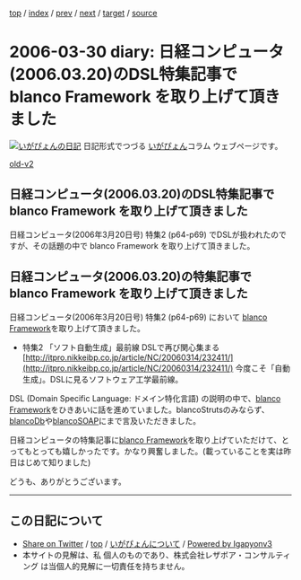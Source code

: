 [top](../index.html) 
 / [index](index.html) 
 / [prev](ig060329.html) 
 / [next](ig060331.html) 
 / [target](http://www.igapyon.jp/igapyon/diary/2006/ig060330.html) 
 / [source](https://github.com/igapyon/diary/blob/master/2006/ig060330.src.md) 

2006-03-30 diary: 日経コンピュータ(2006.03.20)のDSL特集記事で blanco Framework を取り上げて頂きました
=====================================================================================================
[![いがぴょんの日記](http://www.igapyon.jp/igapyon/diary/images/iga200306s.jpg "いがぴょん")](http://www.igapyon.jp/igapyon/diary/memo/memoigapyon.html) 日記形式でつづる [いがぴょん](http://www.igapyon.jp/igapyon/diary/memo/memoigapyon.html)コラム ウェブページです。

[old-v2](ig060330-orig.html)

## 日経コンピュータ(2006.03.20)のDSL特集記事で blanco Framework を取り上げて頂きました

日経コンピュータ(2006年3月20日号) 特集2 (p64-p69) でDSLが扱われたのですが、その話題の中で blanco Framework を取り上げて頂きました。


## 日経コンピュータ(2006.03.20)の特集記事で blanco Framework を取り上げて頂きました

日経コンピュータ(2006年3月20日号) 特集2 (p64-p69) において [blanco Framework](http://www.igapyon.jp/blanco/blanco.ja.html)を取り上げて頂きました。

* 特集2 「ソフト自動生成」最前線 DSLで再び関心集まる
  [http://itpro.nikkeibp.co.jp/article/NC/20060314/232411/](http://itpro.nikkeibp.co.jp/article/NC/20060314/232411/)
  今度こそ「自動生成」。DSLに見るソフトウェア工学最前線。

DSL (Domain Specific Language: ドメイン特化言語) の説明の中で、[blanco Framework](http://www.igapyon.jp/blanco/blanco.ja.html)をひきあいに話を進めていました。blancoStrutsのみならず、[blancoDb](http://www.igapyon.jp/blanco/blancodb.html)や[blancoSOAP](http://www.igapyon.jp/blanco/blancosoap.html)にまで言及いただきました。

日経コンピュータの特集記事に[blanco Framework](http://www.igapyon.jp/blanco/blanco.ja.html)を取り上げていただけて、とってもとっても嬉しかったです。かなり興奮しました。(載っていることを実は昨日はじめて知りました)

どうも、ありがとうございます。


----------------------------------------------------------------------------------------------------

## この日記について

* [Share on Twitter](https://twitter.com/intent/tweet?hashtags=igapyon%2Cdiary%2C%E3%81%84%E3%81%8C%E3%81%B4%E3%82%87%E3%82%93&text=%E6%97%A5%E7%B5%8C%E3%82%B3%E3%83%B3%E3%83%94%E3%83%A5%E3%83%BC%E3%82%BF%282006.03.20%29%E3%81%AEDSL%E7%89%B9%E9%9B%86%E8%A8%98%E4%BA%8B%E3%81%A7+blanco+Framework+%E3%82%92%E5%8F%96%E3%82%8A%E4%B8%8A%E3%81%92%E3%81%A6%E9%A0%82%E3%81%8D%E3%81%BE%E3%81%97%E3%81%9F&url=http%3A%2F%2Fwww.igapyon.jp%2Figapyon%2Fdiary%2F2006%2Fig060330.html) / [top](../index.html) / [いがぴょんについて](http://www.igapyon.jp/igapyon/diary/memo/memoigapyon.html) / [Powered by Igapyonv3](https://github.com/igapyon/igapyonv3)
* 本サイトの見解は、私 個人のものであり、株式会社レザボア・コンサルティング は当個人的見解に一切責任を持ちません。 
